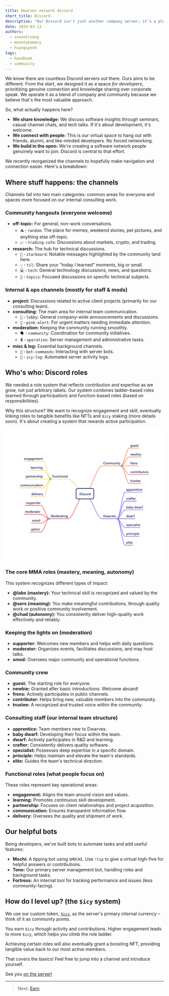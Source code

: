 ```yaml
---
title: Dwarves network discord
short_title: Discord
description: "Our Discord isn't just another company server; it's a place for both our team and the wider developer community. This guide explains how it works and where you fit in."
date: 2024-03-13
authors:
  - innnotruong
  - monotykamary
  - huynguyenh
tags:
  - handbook
  - community
---
```


We know there are countless Discord servers out there. Ours aims to be different. From the start, we designed it as a space _for developers_, prioritizing genuine connection and knowledge sharing over corporate speak. We operate it as a blend of company and community because we believe that's the most valuable approach.

So, what actually happens here?

- **We share knowledge:** We discuss software insights through seminars, casual channel chats, and tech talks. If it's about development, it's welcome.
- **We connect with people:** This is our virtual space to hang out with friends, alumni, and like-minded developers. No forced networking.
- **We build in the open:** We're creating a software network people genuinely want to join. Discord is central to that effort.

We recently reorganized the channels to hopefully make navigation and connection easier. Here's a breakdown:

## Where stuff happens: the channels

Channels fall into two main categories: common areas for everyone and spaces more focused on our internal consulting work.

### Community hangouts (everyone welcome)

- **off-topic:** For general, non-work conversations.
  - `⛺・random`: The place for memes, weekend stories, pet pictures, and anything else off-topic.
  - `📈・trading-cafe`: Discussions about markets, crypto, and trading.
- **research:** The hub for technical discussions.
  - `🌟・starboard`: Notable messages highlighted by the community land here.
  - `💡・til`: Share your "today I learned" moments, big or small.
  - `💻・tech`: General technology discussions, news, and questions.
  - `🎒・topics`: Focused discussions on specific technical subjects.

### Internal & ops channels (mostly for staff & mods)

- **project:** Discussions related to active client projects (primarily for our consulting team).
- **consulting:** The main area for internal team communication.
  - `🏢・lobby`: General company-wide announcements and discussions.
  - `🦄・pink-alert`: For urgent matters needing immediate attention.
- **moderation:** Keeping the community running smoothly.
  - `🗣・community`: Coordination for community initiatives.
  - `🎗️・operation`: Server management and administrative tasks.
- **misc & log:** Essential background channels.
  - `🤖・bot-commands`: Interacting with server bots.
  - `🧊・icy-log`: Automated server activity logs.

## Who's who: Discord roles

We needed a role system that reflects contribution and expertise as we grow, not just arbitrary labels. Our system combines ladder-based roles (earned through participation) and function-based roles (based on responsibilities).

Why this structure? We want to recognize engagement and skill, eventually linking roles to tangible benefits like NFTs and `$icy` staking (more details soon). It's about creating a system that rewards active participation.

![Dwarves network discord Role Structure](assets/discord-role-structure.webp)

### The core MMA roles (mastery, meaning, autonomy)

This system recognizes different types of impact:

- **@labs (mastery):** Your technical skill is recognized and valued by the community.
- **@sers (meaning):** You make meaningful contributions, through quality work or positive community involvement.
- **@chad (autonomy):** You consistently deliver high-quality work effectively and reliably.

### Keeping the lights on (moderation)

- **supporter:** Welcomes new members and helps with daily questions.
- **moderator:** Organizes events, facilitates discussions, and may host talks.
- **smod:** Oversees major community and operational functions.

### Community crew

- **guest:** The starting role for everyone.
- **newbie:** Granted after basic introductions. Welcome aboard!
- **frens:** Actively participates in public channels.
- **contributor:** Helps bring new, valuable members into the community.
- **trustee:** A recognized and trusted voice within the community.

### Consulting staff (our internal team structure)

- **apprentice:** Team members new to Dwarves.
- **baby dwarf:** Developing their focus within the team.
- **dwarf:** Actively participates in R&D and learning.
- **crafter:** Consistently delivers quality software.
- **specialist:** Possesses deep expertise in a specific domain.
- **principle:** Helps maintain and elevate the team's standards.
- **elite:** Guides the team's technical direction.

### Functional roles (what people focus on)

These roles represent key operational areas:

- **engagement:** Aligns the team around vision and values.
- **learning:** Promotes continuous skill development.
- **partnership:** Focuses on client relationships and project acquisition.
- **communication:** Ensures transparent information flow.
- **delivery:** Oversees the quality and shipment of work.

## Our helpful bots

Being developers, we've built bots to automate tasks and add useful features:

- **Mochi:** A tipping bot using `$MOCHI`. Use `!tip` to give a virtual high-five for helpful answers or contributions.
- **Tono:** Our primary server management bot, handling roles and background tasks.
- **Fortress:** An internal tool for tracking performance and issues (less community-facing).

## How do I level up? (the `$icy` system)

We use our custom token, [`$icy`](icy.md), as the server's primary internal currency – think of it as community points.

You earn `$icy` through activity and contributions. Higher engagement leads to more `$icy`, which helps you climb the role ladder.

Achieving certain roles will also eventually grant a boosting NFT, providing tangible value back to our most active members.

That covers the basics! Feel free to jump into a channel and introduce yourself.

See you [on the server!](http://discord.gg/dfoundation)

---

> Next: [Earn](earn.md)
